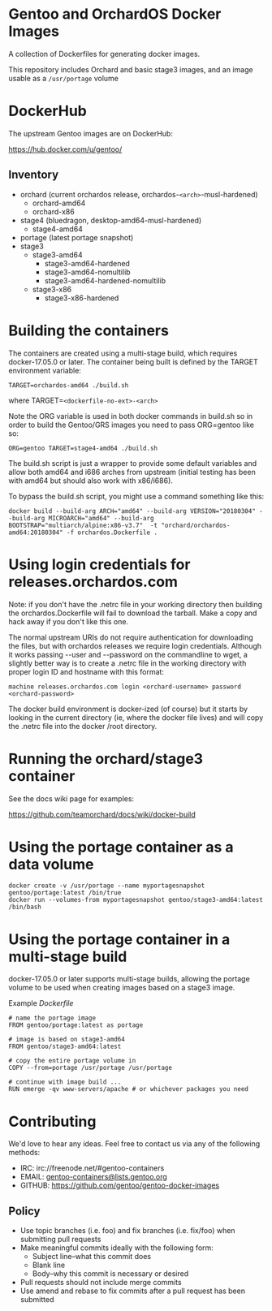 # Gentoo and OrchardOS Docker Images

A collection of Dockerfiles for generating docker images.

This repository includes Orchard and basic stage3 images, and an
image usable as a `/usr/portage` volume

# DockerHub

The upstream Gentoo images are on DockerHub:

https://hub.docker.com/u/gentoo/

## Inventory

* orchard (current orchardos release, orchardos-``<arch>``-musl-hardened)
  * orchard-amd64
  * orchard-x86
* stage4 (bluedragon, desktop-amd64-musl-hardened)
  * stage4-amd64
* portage (latest portage snapshot)
* stage3
  * stage3-amd64
    * stage3-amd64-hardened
    * stage3-amd64-nomultilib
    * stage3-amd64-hardened-nomultilib
  * stage3-x86
    * stage3-x86-hardened

# Building the containers

The containers are created using a multi-stage build, which requires docker-17.05.0 or later.
The container being built is defined by the TARGET environment variable:

`` TARGET=orchardos-amd64 ./build.sh ``

where TARGET=``<dockerfile-no-ext>-<arch>``

Note the ORG variable is used in both docker commands in build.sh so in	order
to build the Gentoo/GRS	images you need	to pass	ORG=gentoo like so:

`` ORG=gentoo TARGET=stage4-amd64 ./build.sh ``

The build.sh script is just a wrapper to provide some default variables and
allow both amd64 and i686 arches from upstream (initial testing has been
with amd64 but should also work with x86/i686).

To bypass the build.sh script, you might use a command something like this:

`` docker build --build-arg ARCH="amd64" --build-arg VERSION="20180304" --build-arg MICROARCH="amd64" --build-arg BOOTSTRAP="multiarch/alpine:x86-v3.7"  -t "orchard/orchardos-amd64:20180304" -f orchardos.Dockerfile . ``

# Using login credentials for releases.orchardos.com

Note: if you don't have the .netrc file in your working directory then
building the orchardos.Dockerfile will fail to download the tarball.
Make a copy and hack away if you don't like this one.

The normal upstream URIs do not require authentication for downloading the
files, but with orchardos releases we require login credentials.  Although
it works passing --user and --password on the commandline to wget, a slightly
better way is to create a .netrc file in the working directory with proper
login ID and hostname with this format:

`` machine releases.orchardos.com login <orchard-username> password <orchard-password> ``

The docker build environment is docker-ized (of course) but it starts by looking
in the current directory (ie, where the docker file lives) and will copy the
.netrc file into the docker /root directory.

# Running the orchard/stage3 container

See the docs wiki page for examples:

https://github.com/teamorchard/docs/wiki/docker-build

# Using the portage container as a data volume

```
docker create -v /usr/portage --name myportagesnapshot gentoo/portage:latest /bin/true
docker run --volumes-from myportagesnapshot gentoo/stage3-amd64:latest /bin/bash
```

# Using the portage container in a multi-stage build

docker-17.05.0 or later supports multi-stage builds, allowing the portage volume to be used when creating images based on a stage3 image.

Example _Dockerfile_

```
# name the portage image
FROM gentoo/portage:latest as portage

# image is based on stage3-amd64
FROM gentoo/stage3-amd64:latest

# copy the entire portage volume in
COPY --from=portage /usr/portage /usr/portage

# continue with image build ...
RUN emerge -qv www-servers/apache # or whichever packages you need
```


# Contributing

We'd love to hear any ideas.  Feel free to contact us via any of the following
methods:

* IRC: irc://freenode.net/#gentoo-containers
* EMAIL: gentoo-containers@lists.gentoo.org
* GITHUB: https://github.com/gentoo/gentoo-docker-images

## Policy

* Use topic branches (i.e. foo) and fix branches (i.e. fix/foo) when submitting
  pull requests
* Make meaningful commits ideally with the following form:
  * Subject line–what this commit does
  * Blank line
  * Body–why this commit is necessary or desired
* Pull requests should not include merge commits
* Use amend and rebase to fix commits after a pull request has been submitted

